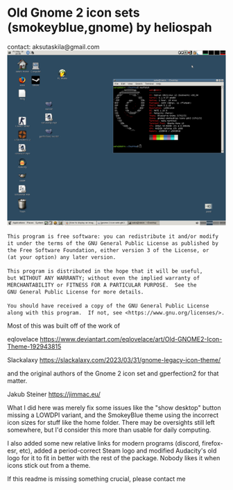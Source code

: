 <h1>Old Gnome 2 icon sets (smokeyblue,gnome) by heliospah</h1>
contact: aksutaskila@gmail.com
<img width="853" src="https://github.com/Azkuzku/gnome-2-icon-sets-gtk3-mate/blob/main/deskpreview.png">

    This program is free software: you can redistribute it and/or modify
    it under the terms of the GNU General Public License as published by
    the Free Software Foundation, either version 3 of the License, or
    (at your option) any later version.

    This program is distributed in the hope that it will be useful,
    but WITHOUT ANY WARRANTY; without even the implied warranty of
    MERCHANTABILITY or FITNESS FOR A PARTICULAR PURPOSE.  See the
    GNU General Public License for more details.

    You should have received a copy of the GNU General Public License
    along with this program.  If not, see <https://www.gnu.org/licenses/>.

Most of this was built off of the work of

eqlovelace
https://www.deviantart.com/eqlovelace/art/Old-GNOME2-Icon-Theme-192943815

Slackalaxy
https://slackalaxy.com/2023/03/31/gnome-legacy-icon-theme/

and the original authors of the Gnome 2 icon set and gperfection2 for that matter.

Jakub Steiner
https://jimmac.eu/

What I did here was merely fix some issues like the "show desktop" button
missing a LOWDPI variant, and the SmokeyBlue theme using the incorrect icon
sizes for stuff like the home folder. There may be oversights still left
somewhere, but I'd consider this more than usable for daily computing.

I also added some new relative links for modern programs (discord, firefox-esr,
etc), added a period-correct Steam logo and modified Audacity's old logo for it
to fit in better with the rest of the package.
Nobody likes it when icons stick out from a theme.

If this readme is missing something crucial, please contact me
